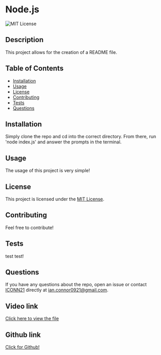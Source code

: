 # Node.js

  ![MIT License](https://img.shields.io/badge/License-MIT-yellow.svg)

  ## Description

This project allows for the creation of a README file.

## Table of Contents

- [Installation](#installation)
- [Usage](#usage)
- [License](#license)
- [Contributing](#contributing)
- [Tests](#tests)
- [Questions](#questions)

## Installation

Simply clone the repo and cd into the correct directory. From there, run 'node index.js' and answer the prompts in the terminal. 

## Usage

The usage of this project is very simple!


## License

This project is licensed under the [MIT License](https://opensource.org/licenses/MIT).


## Contributing

Feel free to contribute! 

## Tests

test test!

## Questions

If you have any questions about the repo, open an issue or contact [ICONN21](https://github.com/ICONN21) directly at ian.connor0921@gmail.com.

## Video link 
[Click here to view the file](https://drive.google.com/file/d/10Kz4q8KAF9E5mL3hEqahXXs55YO6PTNV/view?usp=sharing)

## Github link
[Click for Github!](https://github.com/ICONN21/Node.js-9)
